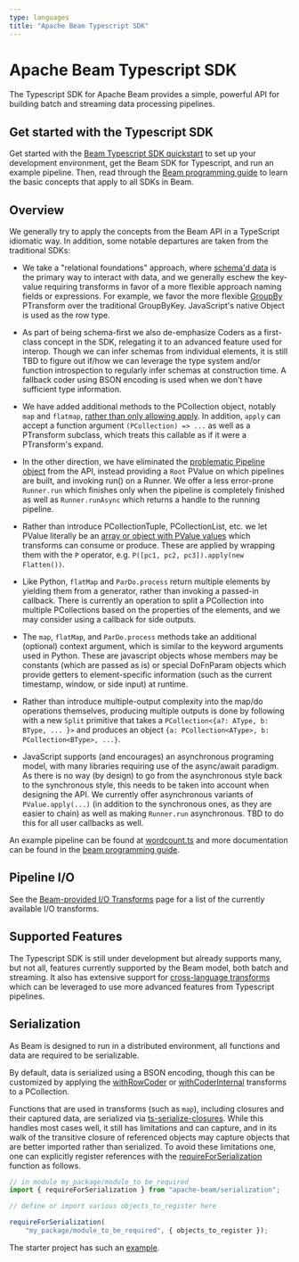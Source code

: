 ```yaml
---
type: languages
title: "Apache Beam Typescript SDK"
---
```

<!--
Licensed under the Apache License, Version 2.0 (the "License");
you may not use this file except in compliance with the License.
You may obtain a copy of the License at

http://www.apache.org/licenses/LICENSE-2.0

Unless required by applicable law or agreed to in writing, software
distributed under the License is distributed on an "AS IS" BASIS,
WITHOUT WARRANTIES OR CONDITIONS OF ANY KIND, either express or implied.
See the License for the specific language governing permissions and
limitations under the License.
-->
# Apache Beam Typescript SDK

The Typescript SDK for Apache Beam provides a simple, powerful API for building batch and streaming data processing pipelines.

## Get started with the Typescript SDK

Get started with the [Beam Typescript SDK quickstart](/get-started/quickstart/typescript)
to set up your development environment, get the Beam SDK for Typescript, and run an example pipeline.
Then, read through the [Beam programming guide](/documentation/programming-guide)
to learn the basic concepts that apply to all SDKs in Beam.

## Overview

We generally try to apply the concepts from the Beam API in a TypeScript
idiomatic way.
In addition, some notable departures are taken from the traditional SDKs:

* We take a "relational foundations" approach, where
[schema'd data](https://docs.google.com/document/d/1tnG2DPHZYbsomvihIpXruUmQ12pHGK0QIvXS1FOTgRc/edit#heading=h.puuotbien1gf)
is the primary way to interact with data, and we generally eschew the key-value
requiring transforms in favor of a more flexible approach naming fields or
expressions.  For example, we favor the more flexible
[GroupBy](https://beam.apache.org/documentation/programming-guide/#groupbykey)
PTransform over the traditional GroupByKey.
JavaScript's native Object is used as the row type.

* As part of being schema-first we also de-emphasize Coders as a first-class
concept in the SDK, relegating it to an advanced feature used for interop.
Though we can infer schemas from individual elements, it is still TBD to
figure out if/how we can leverage the type system and/or function introspection
to regularly infer schemas at construction time. A fallback coder using BSON
encoding is used when we don't have sufficient type information.

* We have added additional methods to the PCollection object, notably `map`
and `flatmap`, [rather than only allowing apply](https://www.mail-archive.com/dev@beam.apache.org/msg06035.html).
In addition, `apply` can accept a function argument `(PCollection) => ...` as
well as a PTransform subclass, which treats this callable as if it were a
PTransform's expand.

* In the other direction, we have eliminated the
[problematic Pipeline object](https://s.apache.org/no-beam-pipeline)
from the API, instead providing a `Root` PValue on which pipelines are built,
and invoking run() on a Runner.  We offer a less error-prone `Runner.run`
which finishes only when the pipeline is completely finished as well as
`Runner.runAsync` which returns a handle to the running pipeline.

* Rather than introduce PCollectionTuple, PCollectionList, etc. we let PValue
literally be an
[array or object with PValue values](https://github.com/robertwb/beam-javascript/blob/de4390dd767f046903ac23fead5db333290462db/sdks/node-ts/src/apache_beam/pvalue.ts#L116)
which transforms can consume or produce.
These are applied by wrapping them with the `P` operator, e.g.
`P([pc1, pc2, pc3]).apply(new Flatten())`.

* Like Python, `flatMap` and `ParDo.process` return multiple elements by
yielding them from a generator, rather than invoking a passed-in callback.
There is currently an operation to split a PCollection into multiple
PCollections based on the properties of the elements, and
we may consider using a callback for side outputs.

* The `map`, `flatMap`, and `ParDo.process` methods take an additional
(optional) context argument, which is similar to the keyword arguments
used in Python. These are javascript objects whose members may be constants
(which are passed as is) or special DoFnParam objects which provide getters to
element-specific information (such as the current timestamp, window,
or side input) at runtime.

* Rather than introduce multiple-output complexity into the map/do operations
themselves, producing multiple outputs is done by following with a new
`Split` primitive that takes a
`PCollection<{a?: AType, b: BType, ... }>` and produces an object
`{a: PCollection<AType>, b: PCollection<BType>, ...}`.

* JavaScript supports (and encourages) an asynchronous programing model, with
many libraries requiring use of the async/await paradigm.
As there is no way (by design) to go from the asynchronous style back to
the synchronous style, this needs to be taken into account
when designing the API.
We currently offer asynchronous variants of `PValue.apply(...)` (in addition
to the synchronous ones, as they are easier to chain) as well as making
`Runner.run` asynchronous. TBD to do this for all user callbacks as well.

An example pipeline can be found at [wordcount.ts](https://github.com/apache/beam/blob/master/sdks/typescript/src/apache_beam/examples/wordcount.ts)
and more documentation can be found in the [beam programming guide](/documentation/programming-guide/).


## Pipeline I/O

See the [Beam-provided I/O Transforms](/documentation/io/built-in/) page for a list of the currently available I/O transforms.


## Supported Features

The Typescript SDK is still under development but already supports many,
but not all, features currently supported by the Beam model, both batch and streaming.
It also has extensive support for
[cross-language transforms](/documentation/programming-guide/#1324-using-cross-language-transforms-in-a-typescript-pipeline)
which can be leveraged to use more advanced features from Typescript pipelines.


## Serialization

As Beam is designed to run in a distributed environment, all functions and data
are required to be serializable.

By default, data is serialized using a BSON encoding, though this can be customized
by applying the [withRowCoder](https://beam.apache.org/releases/typedoc/current/functions/transforms_internal.withRowCoder.html)
or [withCoderInternal](https://beam.apache.org/releases/typedoc/current/functions/transforms_internal.withCoderInternal.html)
transforms to a PCollection.

Functions that are used in transforms (such as `map`), including closures and their captured data,
are serialized via [ts-serialize-closures](https://github.com/nokia/ts-serialize-closures).
While this handles most cases well, it still has limitations and can capture, and in its
walk of the transitive closure of referenced objects may capture objects that are better
imported rather than serialized.
To avoid these limitations one, one can explicitly register references with the
[requireForSerialization](https://beam.apache.org/releases/typedoc/current/functions/serialization.requireForSerialization.html)
function as follows.

```typescript
// in module my_package/module_to_be_required
import { requireForSerialization } from "apache-beam/serialization";

// define or import various objects_to_register here

requireForSerialization(
    "my_package/module_to_be_required", { objects_to_register });
```

The starter project has such an [example](https://github.com/apache/beam-starter-typescript/blob/main/src/app.ts).

